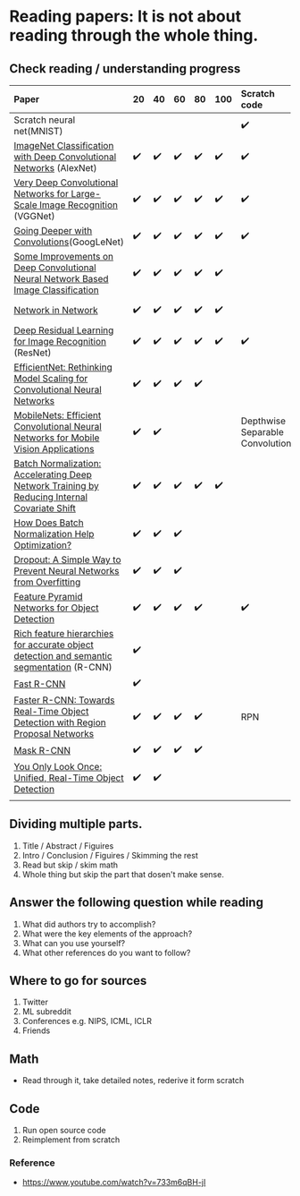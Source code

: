 # Reading papers: It is not about reading through the whole thing.

## Check reading / understanding progress
| Paper  |   20  |   40  |   60  |   80  | 100 | Scratch code | Reviewed |
|:---------|:-----|:------|:------|:------|:------|:------------| :---- | 
|Scratch neural net(MNIST)|  |           |           |           |           |  :heavy_check_mark:  |    |
|  [ImageNet Classification with Deep Convolutional Networks](https://papers.nips.cc/paper/2012/hash/c399862d3b9d6b76c8436e924a68c45b-Abstract.html) (AlexNet) | :heavy_check_mark: | :heavy_check_mark:  | :heavy_check_mark:  |:heavy_check_mark:   |:heavy_check_mark:  | :heavy_check_mark:  | https://velog.io/@iissaacc/AlexNet |
| [Very Deep Convolutional Networks for Large-Scale Image Recognition](https://arxiv.org/abs/1409.1556) (VGGNet)| :heavy_check_mark:  |:heavy_check_mark:   | :heavy_check_mark:  |:heavy_check_mark:   |:heavy_check_mark:   |:heavy_check_mark:   | https://velog.io/@iissaacc/VGGNet   |
| [Going Deeper with Convolutions](https://arxiv.org/abs/1409.4842)(GoogLeNet)  | :heavy_check_mark:  |:heavy_check_mark:   | :heavy_check_mark:  |:heavy_check_mark:   |:heavy_check_mark:   |:heavy_check_mark:   |  https://velog.io/@iissaacc/GoogLeNet   |
| [Some Improvements on Deep Convolutional Neural Network Based Image Classification](https://arxiv.org/abs/1312.5402)  | :heavy_check_mark:  |:heavy_check_mark:   | :heavy_check_mark:  |:heavy_check_mark:   |:heavy_check_mark:   |    |     |
| [Network in Network](https://arxiv.org/abs/1312.4400)  | :heavy_check_mark:  |:heavy_check_mark:   | :heavy_check_mark:  |:heavy_check_mark:   |:heavy_check_mark:   |   |https://velog.io/@iissaacc/Network-in-Network  |
| [Deep Residual Learning for Image Recognition](https://arxiv.org/abs/1512.03385) (ResNet) |  :heavy_check_mark:  |:heavy_check_mark:   | :heavy_check_mark:  |:heavy_check_mark:   |:heavy_check_mark:   |:heavy_check_mark:   | https://velog.io/@iissaacc/ResNet  |
| [EfficientNet: Rethinking Model Scaling for Convolutional Neural Networks](https://arxiv.org/abs/1905.11946) |:heavy_check_mark:| :heavy_check_mark:  | :heavy_check_mark:  | :heavy_check_mark:  |   |   |     |
| [MobileNets: Efficient Convolutional Neural Networks for Mobile Vision Applications](https://arxiv.org/abs/1704.04861)  | :heavy_check_mark:  |:heavy_check_mark:   |          |          |          | Depthwise Separable Convolution |[Depthwise Separable Convolution](https://velog.io/@iissaacc/Depthwise-Separable-Convolution)    |
| [Batch Normalization: Accelerating Deep Network Training by Reducing Internal Covariate Shift](https://arxiv.org/abs/1502.03167)| :heavy_check_mark:  |:heavy_check_mark:   | :heavy_check_mark:  |:heavy_check_mark:   |:heavy_check_mark:   |   | https://velog.io/@iissaacc/Batch-Normalization-2015 |
| [How Does Batch Normalization Help Optimization?](https://arxiv.org/abs/1805.11604)  |:heavy_check_mark:|:heavy_check_mark:|:heavy_check_mark:|   |   |   |     |
| [Dropout: A Simple Way to Prevent Neural Networks from Overfitting](https://www.cs.toronto.edu/~rsalakhu/papers/srivastava14a.pdf)  |:heavy_check_mark:|:heavy_check_mark:|:heavy_check_mark:|   |   |   | https://velog.io/@iissaacc/Dropout    |
| [Feature Pyramid Networks for Object Detection](https://arxiv.org/abs/1612.03144) | :heavy_check_mark:  |:heavy_check_mark:   | :heavy_check_mark:  |:heavy_check_mark:   |     |:heavy_check_mark:   | https://velog.io/@iissaacc/Feature-Pyramid-Network   |
| [Rich feature hierarchies for accurate object detection and semantic segmentation](https://arxiv.org/abs/1311.2524) (R-CNN)| :heavy_check_mark:  |   |   |   |     |   |     |
| [Fast R-CNN](https://arxiv.org/abs/1504.08083)  | :heavy_check_mark:  |  |   |   |     |   |     |
| [Faster R-CNN: Towards Real-Time Object Detection with Region Proposal Networks](https://arxiv.org/abs/1506.01497)  | :heavy_check_mark:  |:heavy_check_mark:   | :heavy_check_mark:  |:heavy_check_mark:   |     |RPN   |     |
|[Mask R-CNN](https://arxiv.org/abs/1703.06870)    | :heavy_check_mark: | :heavy_check_mark: | :heavy_check_mark: | :heavy_check_mark: |    |    |    |
|[You Only Look Once: Unified, Real-Time Object Detection](https://arxiv.org/abs/1506.02640)| :heavy_check_mark:  | :heavy_check_mark:  |    |    |    |    |    |
|    |    |    |    |    |    |    |    |

## Dividing multiple parts.
1. Title / Abstract / Figuires
2. Intro / Conclusion / Figuires / Skimming the rest
3. Read but skip / skim math
4. Whole thing but skip the part that dosen't make sense.

## Answer the following question while reading
1. What did authors try to accomplish?
2. What were the key elements of the approach?
3. What can you use yourself?
4. What other references do you want to follow?

## Where to go for sources
1. Twitter 
2. ML subreddit 
3. Conferences e.g. NIPS, ICML, ICLR 
4. Friends

## Math
* Read through it, take detailed notes, rederive it form scratch

## Code
1. Run open source code
2. Reimplement from scratch

### Reference
* https://www.youtube.com/watch?v=733m6qBH-jI
